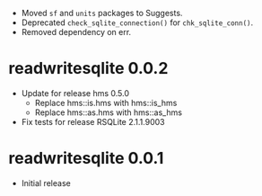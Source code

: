 - Moved `sf` and `units` packages to Suggests.
- Deprecated `check_sqlite_connection()` for `chk_sqlite_conn()`.
- Removed dependency on err.

# readwritesqlite 0.0.2

- Update for release hms 0.5.0 
    - Replace hms::is.hms with hms::is_hms
    - Replace hms::as.hms with hms::as_hms
- Fix tests for release RSQLite 2.1.1.9003

# readwritesqlite 0.0.1

- Initial release
